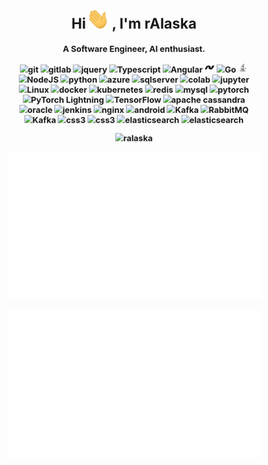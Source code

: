 
<!--
### Hi there 👋

**ralaska/ralaska** is a ✨ _special_ ✨ repository because its `README.md` (this file) appears on your GitHub profile.

Here are some ideas to get you started:

- 🔭 I’m currently working on ...
- 🌱 I’m currently learning ...
- 👯 I’m looking to collaborate on ...
- 🤔 I’m looking for help with ...
- 💬 Ask me about ...
- 📫 How to reach me: ...
- 😄 Pronouns: ...
- ⚡ Fun fact: ...
-->
<h1 align="center">Hi <img width="45" src="waving_hand.gif">, I'm rAlaska </h1>
<h3 align="center">A Software Engineer, AI enthusiast.
<p align="center">
 <img src="https://img.icons8.com/color/48/000000/git.png" alt="git" width="20" height="20"/> 
 <img src="https://img.icons8.com/color/48/000000/gitlab.png" alt="gitlab" width="20" height="20"/>
 <img src="https://raw.githubusercontent.com/vorillaz/devicons/master/!SVG/jquery_logo.svg" alt="jquery" width="20" height="20" />
 <img src="https://pbs.twimg.com/profile_images/1648471227416346625/v84A9gXA_400x400.png" alt="Typescript" width="20" height="20" />
 <img src="https://img.icons8.com/color/48/000000/angularjs.png" alt="Angular" width="20" height="20"/>
 <img src="https://raw.githubusercontent.com/vorillaz/devicons/master/!SVG/dotnet.svg" alt=".Net" width="20" height="20"/>
 <img src="https://www.vectorlogo.zone/logos/golang/golang-ar21.svg" alt="Go" height="20"/>
 <img src="https://raw.githubusercontent.com/vorillaz/devicons/master/!SVG/java.svg" alt="JAVA" width="20" height="20"/> 
 <img src="https://img.icons8.com/color/48/000000/nodejs.png" alt="NodeJS" width="20" height="20"/> 
 <img src="https://img.icons8.com/color/48/000000/python.png" alt="python" width="20" height="20"/>
 <img src="https://img.icons8.com/color/48/000000/azure-1.png" alt="azure" width="20" height="20" />
 <img src="https://img.icons8.com/?size=48&id=laYYF3dV0Iew&format=png" alt="sqlserver" width="20" height="20" />
 <img src="https://img.icons8.com/?size=48&id=lOqoeP2Zy02f&format=png" alt="colab" width="20" height="20" />
 <img src="https://img.icons8.com/?size=48&id=J0SgMWzAxqFj&format=png" alt="jupyter" width="20" height="20" />
 <img src="https://img.icons8.com/color/48/000000/linux.png" alt="Linux" width="20" height="20" />
 <img src="https://img.icons8.com/color/48/000000/docker.png" alt="docker" width="20" height="20" /> 
 <img src="https://img.icons8.com/?size=120&id=cvzmaEA4kC0o&format=png" alt="kubernetes" width="20" height="20" /> 
 <img src="https://img.icons8.com/?size=120&id=pHS3eRpynIRQ&format=png" alt="redis" width="20" height="20" /> 
 <img src="https://img.icons8.com/?size=120&id=UFXRpPFebwa2&format=png" alt="mysql" width="20" height="20" /> 
 <img src="https://www.vectorlogo.zone/logos/pytorch/pytorch-icon.svg" alt="pytorch" width="20" height="20" /> 
 <img src="https://avatars.githubusercontent.com/u/58386951" alt="PyTorch Lightning" width="20" height="20" /> 
 <img src="https://www.vectorlogo.zone/logos/tensorflow/tensorflow-icon.svg" alt="TensorFlow" width="20" height="20" />
 <imb src="https://avatars.githubusercontent.com/u/34455048" alt="Keras" width="20" height="20" /> 
 <img src="https://www.vectorlogo.zone/logos/apache_cassandra/apache_cassandra-ar21.svg" alt="apache cassandra" width="20" height="20" /> 
 <img src="https://img.icons8.com/color/64/000000/oracle-logo.png" alt="oracle" width="20" height="20" /> 
 <img src="https://img.icons8.com/color/48/000000/jenkins.png" alt="jenkins" width="20" height="20" /> 
 <img src="https://img.icons8.com/color/48/000000/nginx.png" alt="nginx" width="20" height="20" />
 <img src="https://img.icons8.com/fluent/48/000000/android-os.png" alt="android" width="20" height="20" />
 <img src="https://www.vectorlogo.zone/logos/apache_kafka/apache_kafka-ar21.svg" alt="Kafka" width="30" height="20" />
 <img src="https://www.vectorlogo.zone/logos/rabbitmq/rabbitmq-icon.svg" alt="RabbitMQ" width="30" height="20" />
 <img src="https://img.icons8.com/?size=48&id=20909&format=png" alt="Kafka" width="30" height="20" />
 <img src="https://img.icons8.com/dusk/48/000000/css3.png" alt="css3" width="20" height="20" />
 <img src="https://img.icons8.com/?size=48&id=QBqFNfPPB2Kx&format=png" alt="css3" width="20" height="20" />
 <img src="https://img.icons8.com/color/48/000000/elasticsearch.png" alt="elasticsearch" width="20" height="20" />
 <img src="https://img.icons8.com/?size=48&id=viVPreeQBfSH&format=png" alt="elasticsearch" width="20" height="20" />
</p>
<p align="center">

   <img src="https://komarev.com/ghpvc/?username=ralaska" alt="ralaska" />
<!--    <a href="https://twitter.com/intent/follow?screen_name=ralaska"><img src="https://img.shields.io/badge/--twitter?label=Twitter&logo=Twitter&style=social" alt="@ralaska" /></a>
   <a href="https://www.linkedin.com/in/ralaska"><img src="https://img.shields.io/badge/--linkedin?label=LinkedIn&logo=LinkedIn&style=social" alt="@ralaska" /></a> -->
</p>

<!-- # My public workds
- 👨‍💻 All of my projects are available [here](https://github.com/ralaska?tab=repositories) -->
 
![](https://raw.githubusercontent.com/ralaska/github-stats/master/generated/overview.svg#gh-dark-mode-only)
 
![](https://raw.githubusercontent.com/ralaska/github-stats/master/generated/languages.svg#gh-dark-mode-only)

<!-- <p align="center"> 
  <img src="https://github-readme-stats.vercel.app/api?username=ralaska&show_icons=true" alt="ralaska" />
  <img src="https://github-readme-stats.vercel.app/api/top-langs/?username=ralaska&layout=compact" alt="ralaska" />
</p> -->

<!-- <p align="center">
  <a href="https://www.ralaska.com/" target="blank"><img align="center" src="https://img.icons8.com/color/48/000000/domain--v1.png" alt="https://www.ralaska.com/" height="32" width="32" /></a>
<a href="https://www.linkedin.com/in/ralaska/" target="blank"><img align="center" src="https://img.icons8.com/color/48/000000/linkedin.png" alt="https://www.linkedin.com/in/ralaska/" height="32" width="32" /></a>
 <a href="https://twitter.com/intent/follow?screen_name=ralaska" target="blank"><img align="center" src="https://img.icons8.com/color/48/000000/twitter.png" alt="https://twitter.com/ralaska" height="32" width="32" /></a>

</p> -->
